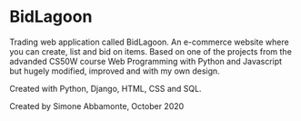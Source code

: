 # BidLagoon

Trading web application called BidLagoon. An e-commerce website where you can create, list and bid on items. Based on one of the projects from the advanded CS50W course Web Programming with Python and Javascript but hugely modified, improved and with my own design.

Created with Python, Django, HTML, CSS and SQL.

Created by Simone Abbamonte, October 2020
